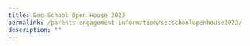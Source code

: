 ```yaml
---
title: Sec School Open House 2023
permalink: /parents-engagement-information/secschoolopenhouse2023/
description: ""
---
```

